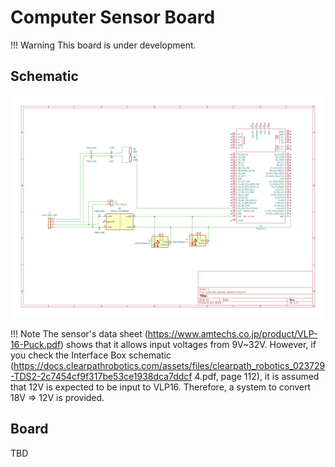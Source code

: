 # Computer Sensor Board

!!! Warning
    This board is under development.

## Schematic

![schematic](kibot_output/schematics/computer_sensor_board-schematic.svg)

!!! Note
    The sensor's data sheet (https://www.amtechs.co.jp/product/VLP-16-Puck.pdf) shows that it allows input voltages from 9V~32V.
    However, if you check the Interface Box schematic (https://docs.clearpathrobotics.com/assets/files/clearpath_robotics_023729-TDS2-2c7454cf9f317be53ce1938dca7ddcf 4.pdf, page 112), it is assumed that 12V is expected to be input to VLP16.
    Therefore, a system to convert 18V => 12V is provided.

## Board

TBD
